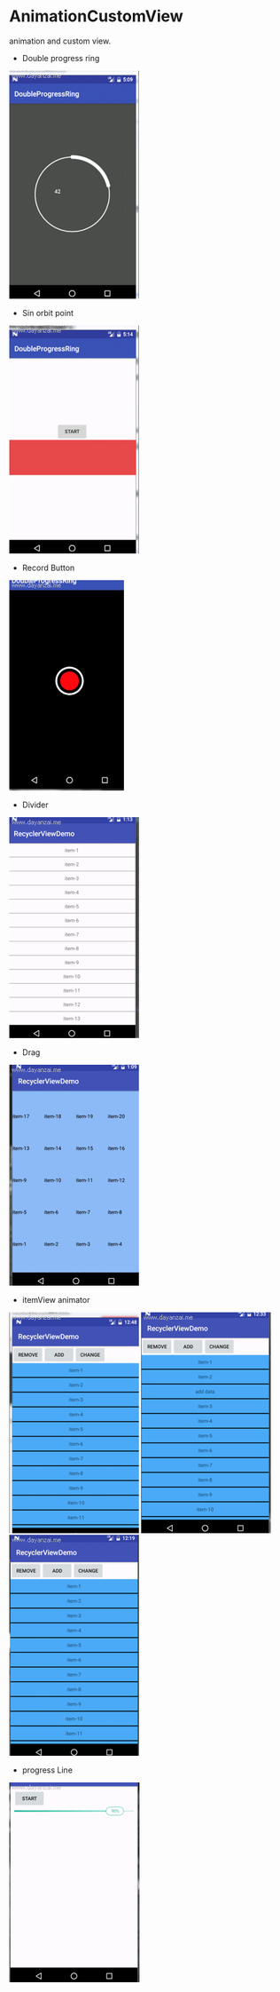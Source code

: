 # AnimationCustomView
animation and custom view.

* Double progress ring

![](https://github.com/asendiLin/AnimationCustomView/raw/master/app/src/main/image/progressring.gif "双环进度圈")

* Sin orbit point

![](https://github.com/asendiLin/AnimationCustomView/raw/master/app/src/main/image/point.gif "正弦轨迹圆点")

* Record Button

![](https://github.com/asendiLin/AnimationCustomView/raw/master/app/src/main/image/recordButton.gif "录制按钮")

* Divider

![](https://github.com/asendiLin/AnimationCustomView/raw/master/app/src/main/image/divider.gif "分割线")

* Drag

![](https://github.com/asendiLin/AnimationCustomView/raw/master/app/src/main/image/drag.gif "拖拽")

* itemView animator

![](https://github.com/asendiLin/AnimationCustomView/raw/master/app/src/main/image/change.gif "change")    ![](https://github.com/asendiLin/AnimationCustomView/raw/master/app/src/main/image/insert.gif "insert")      ![](https://github.com/asendiLin/AnimationCustomView/raw/master/app/src/main/image/remove.gif "remove")

* progress Line

![](https://github.com/asendiLin/AnimationCustomView/raw/master/app/src/main/image/progress_line.gif "progress_line")